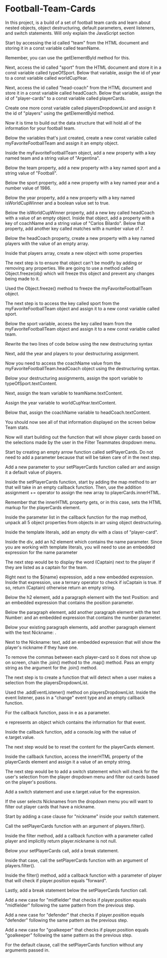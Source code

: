 # Football-Team-Cards
In this project, is a build of a set of football team cards and learn about nested objects, object destructuring, default parameters, event listeners, and switch statements.  Will only explain the JavaScript section


Start by accessing the id called "team" from the HTML document and storing it in a const variable called teamName.

Remember, you can use the getElementById method for this.

Next, access the id called "sport" from the HTML document and store it in a const variable called typeOfSport. Below that variable, assign the id of year to a const variable called worldCupYear.

Next, access the id called "head-coach" from the HTML document and store it in a const variable called headCoach. Below that variable, assign the id of "player-cards" to a const variable called playerCards.

Create one more const variable called playersDropdownList and assign it the id of "players" using the getElementById method.

Now it is time to build out the data structure that will hold all of the information for your football team.

Below the variables that's just created, create a new const variable called myFavoriteFootballTeam and assign it an empty object.

Inside the myFavoriteFootballTeam object, add a new property with a key named team and a string value of "Argentina".

Below the team property, add a new property with a key named sport and a string value of "Football".

Below the sport property, add a new property with a key named year and a number value of 1986.

Below the year property, add a new property with a key named isWorldCupWinner and a boolean value set to true.

Below the isWorldCupWinner property, add a new key called headCoach with a value of an empty object. Inside that object, add a property with a key of coachName and a string value of "Carlos Bilardo". Below that property, add another key called matches with a number value of 7.

Below the headCoach property, create a new property with a key named players with the value of an empty array.

Inside that players array, create a new object with some properties

The next step is to ensure that object can't be modify by adding or removing any properties. We are going to use a method called Object.freeze(obj) which will freeze this object and prevent any changes being made to it.

Used the Object.freeze() method to freeze the myFavoriteFootballTeam object.

The next step is to access the key called sport from the myFavoriteFootballTeam object and assign it to a new const variable called sport.

Below the sport variable, access the key called team from the myFavoriteFootballTeam object and assign it to a new const variable called team.

Rewrite the two lines of code below using the new destructuring syntax

Next, add the year and players to your destructuring assignment.

Now you need to access the coachName value from the myFavoriteFootballTeam.headCoach object using the destructuring syntax.

Below your destructuring assignments, assign the sport variable to typeOfSport.textContent.

Next, assign the team variable to teamName.textContent.

Assign the year variable to worldCupYear.textContent.

Below that, assign the coachName variable to headCoach.textContent.

You should now see all of that information displayed on the screen below Team stats.

Now will start building out the function that will show player cards based on the selections made by the user in the Filter Teammates dropdown menu.

Start by creating an empty arrow function called setPlayerCards. Do not need to add a parameter because that will be taken care of in the next step.

Add a new parameter to your setPlayerCards function called arr and assign it a default value of players.

Inside the setPlayerCards function, start by adding the map method to arr that will take in an empty callback function. Then, use the addition assignment += operator to assign the new array to playerCards.innerHTML.

Remember that the innerHTML property gets, or in this case, sets the HTML markup for the playerCards element.

Inside the parameter list in the callback function for the map method, unpack all 5 object properties from objects in arr using object destructuring.

Inside the template literals, add an empty div with a class of "player-card".

Inside the div, add an h2 element which contains the name parameter. Since you are working with template literals, you will need to use an embedded expression for the name parameter

The next step would be to display the word (Captain) next to the player if they are listed as a captain for the team.

Right next to the ${name} expression, add a new embedded expression. Inside that expression, use a ternary operator to check if isCaptain is true. If so, return (Captain) otherwise return an empty string.

Below the h2 element, add a paragraph element with the text Position: and an embedded expression that contains the position parameter.

Below the paragraph element, add another paragraph element with the text Number: and an embedded expression that contains the number parameter.

Below your existing paragraph elements, add another paragraph element with the text Nickname: .

Next to the Nickname: text, add an embedded expression that will show the player's nickname if they have one.

To remove the commas between each player-card so it does not show up on screen, chain the .join() method to the .map() method. Pass an empty string as the argument for the .join() method.

The next step is to create a function that will detect when a user makes a selection from the playersDropdownList.

Used the .addEventListener() method on playersDropdownList. Inside the event listener, pass in a "change" event type and an empty callback function.

For the callback function, pass in e as a parameter.

e represents an object which contains the information for that event.

Inside the callback function, add a console.log with the value of e.target.value.

The next step would be to reset the content for the playerCards element.

Inside the callback function, access the innerHTML property of the playerCards element and assign it a value of an empty string.

The next step would be to add a switch statement which will check for the user's selection from the player dropdown menu and filter out cards based on the player's positions.

Add a switch statement and use e.target.value for the expression.

If the user selects Nicknames from the dropdown menu you will want to filter out player cards that have a nickname.

Start by adding a case clause for "nickname" inside your switch statement.

Call the setPlayerCards function with an argument of players.filter().

Inside the filter method, add a callback function with a parameter called player and implicitly return player.nickname is not null.

Below your setPlayerCards call, add a break statement.

Inside that case, call the setPlayerCards function with an argument of players.filter().

Inside the filter() method, add a callback function with a parameter of player that will check if player.position equals "forward".

Lastly, add a break statement below the setPlayerCards function call.

Add a new case for "midfielder" that checks if player.position equals "midfielder" following the same pattern from the previous step.

Add a new case for "defender" that checks if player.position equals "defender" following the same pattern as the previous step.

Add a new case for "goalkeeper" that checks if player.position equals "goalkeeper" following the same pattern as the previous step.

For the default clause, call the setPlayerCards function without any arguments passed in.

